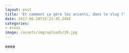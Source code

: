 ```yaml
---
layout: post
title: 'Et comment ça gère les accents, dans le slug ?'
date: 2017-06-28T15:21:45.249Z
categories:
- essai
image: /assets/img/uploads/20.jpg
---
```

eeee

